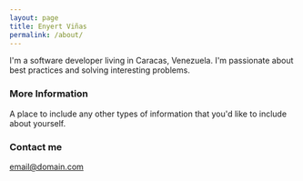 ```yaml
---
layout: page
title: Enyert Viñas
permalink: /about/
---
```


I'm a software developer living in Caracas, Venezuela. I'm passionate about
best practices and solving interesting problems.

### More Information

A place to include any other types of information that you'd like to include about yourself.

### Contact me

[email@domain.com](mailto:enyert.vinas@gmail.com)
